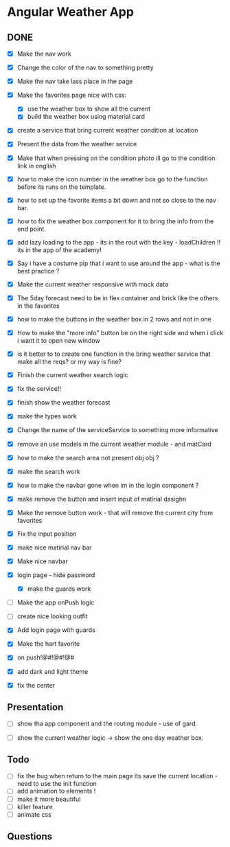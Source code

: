 # Angular Weather App

## DONE
- [x] Make the nav work
- [x] Change the color of the nav to something pretty
- [x] Make the nav take lass place in the page
- [x] Make the favorites page nice with css:
  - [x] use the weather box to show all the current
  - [x] build the weather box using material card
- [x] create a service that bring current weather condition at location 
- [x] Present the data from the weather service
- [x] Make that when pressing on the condition photo ill go to the condition link in english 
- [x] how to make the icon number in the weather box go to the function before its runs on the template.
- [x] how to set up the favorite items a bit down and not so close to the nav bar.
- [x] how to fix the weather box component for it to bring the info from the end point.
- [x] add lazy loading to the app - its in the rout with the key - loadChildren !! its in the app of the academy! 
- [x] Say i have a costume pip that i want to use around the app - what is the best practice ? 
- [x] Make the current weather responsive with mock data
- [x] The 5day forecast need to be in flex container and brick like the others in the favorites 
- [x] how to make the buttons in the weather box in 2 rows and not in one
- [x] How to make the "more info" button be on the right side and when i click i want it to open new window
- [x] is it better to to create one function in the bring weather service that make all the reqs? or my way is fine?
- [x] Finish the current weather search logic
- [x] fix the service!!
- [x] finish show the weather forecast 
- [x] make the types work
- [x] Change the name of the serviceService to something more informative
- [x] remove an use models in the current weather module - and matCard
- [x] how to make the search area not present obj obj ?
- [x] make the search work
- [x] how to make the navbar gone when im in the login component ?
- [x] make remove the button and insert input of matirial dasighn  
- [x] Make the remove button work - that will remove the current city from favorites
- [x] Fix the input position
- [x] make nice matirial nav bar 
- [x] Make nice navbar
- [x] login page - hide password
  - [x] make the guards work 
- [ ] Make the app onPush logic 
- [ ] create nice looking outfit 
- [x] Add login page with guards
- [x] Make the hart favorite
- [x] on push!@#!@#!@#
- [x] add dark and light theme 
- [x] fix the center



## Presentation
- [ ] show tha app component and the routing module - use of gard.
- [ ] show the current weather logic -> show the one day weather box.
  

## Todo 
- [ ] fix the bug when return to the main page its save the current location - need to use the init function
- [ ] add animation to elements !
- [ ] make it more beautiful
- [ ] killer feature
- [ ] animate css
## Questions
